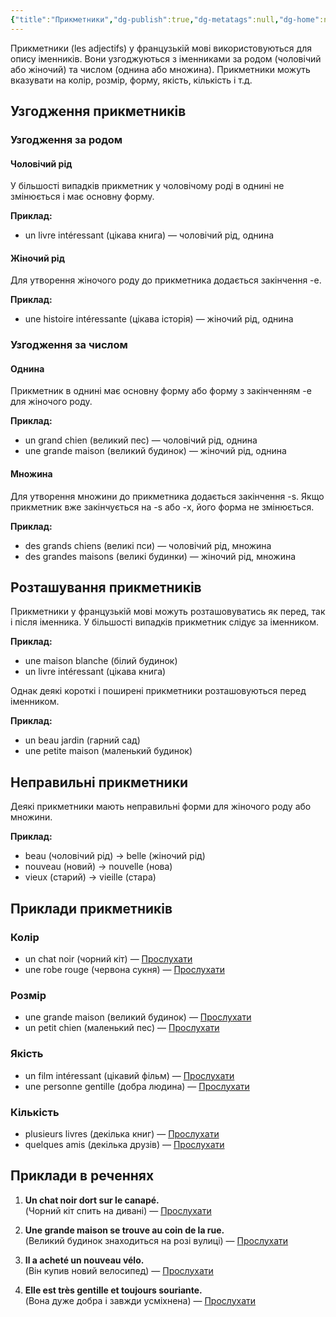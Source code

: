 ```yaml
---
{"title":"Прикметники","dg-publish":true,"dg-metatags":null,"dg-home":null,"permalink":"/prikmetniki/","dgPassFrontmatter":true,"noteIcon":""}
---
```



Прикметники (les adjectifs) у французькій мові використовуються для опису іменників. Вони узгоджуються з іменниками за родом (чоловічий або жіночий) та числом (однина або множина). Прикметники можуть вказувати на колір, розмір, форму, якість, кількість і т.д.

## Узгодження прикметників

### Узгодження за родом

#### Чоловічий рід
У більшості випадків прикметник у чоловічому роді в однині не змінюється і має основну форму.

**Приклад:**
- un livre intéressant (цікава книга) — чоловічий рід, однина

#### Жіночий рід
Для утворення жіночого роду до прикметника додається закінчення -e.

**Приклад:**
- une histoire intéressante (цікава історія) — жіночий рід, однина

### Узгодження за числом

#### Однина
Прикметник в однині має основну форму або форму з закінченням -e для жіночого роду.

**Приклад:**
- un grand chien (великий пес) — чоловічий рід, однина
- une grande maison (великий будинок) — жіночий рід, однина

#### Множина
Для утворення множини до прикметника додається закінчення -s. Якщо прикметник вже закінчується на -s або -x, його форма не змінюється.

**Приклад:**
- des grands chiens (великі пси) — чоловічий рід, множина
- des grandes maisons (великі будинки) — жіночий рід, множина

## Розташування прикметників

Прикметники у французькій мові можуть розташовуватись як перед, так і після іменника. У більшості випадків прикметник слідує за іменником.

**Приклад:**
- une maison blanche (білий будинок)
- un livre intéressant (цікава книга)

Однак деякі короткі і поширені прикметники розташовуються перед іменником.

**Приклад:**
- un beau jardin (гарний сад)
- une petite maison (маленький будинок)

## Неправильні прикметники

Деякі прикметники мають неправильні форми для жіночого роду або множини.

**Приклад:**
- beau (чоловічий рід) → belle (жіночий рід)
- nouveau (новий) → nouvelle (нова)
- vieux (старий) → vieille (стара)

## Приклади прикметників

### Колір
- un chat noir (чорний кіт) — [Прослухати](https://www.google.com/search?q=un+chat+noir+pronunciation)
- une robe rouge (червона сукня) — [Прослухати](https://www.google.com/search?q=une+robe+rouge+pronunciation)

### Розмір
- une grande maison (великий будинок) — [Прослухати](https://www.google.com/search?q=une+grande+maison+pronunciation)
- un petit chien (маленький пес) — [Прослухати](https://www.google.com/search?q=un+petit+chien+pronunciation)

### Якість
- un film intéressant (цікавий фільм) — [Прослухати](https://www.google.com/search?q=un+film+intéressant+pronunciation)
- une personne gentille (добра людина) — [Прослухати](https://www.google.com/search?q=une+personne+gentille+pronunciation)

### Кількість
- plusieurs livres (декілька книг) — [Прослухати](https://www.google.com/search?q=plusieurs+livres+pronunciation)
- quelques amis (декілька друзів) — [Прослухати](https://www.google.com/search?q=quelques+amis+pronunciation)

## Приклади в реченнях

1. **Un chat noir dort sur le canapé.**  
   (Чорний кіт спить на дивані) — [Прослухати](https://www.google.com/search?q=Un+chat+noir+dort+sur+le+canapé+pronunciation)

2. **Une grande maison se trouve au coin de la rue.**  
   (Великий будинок знаходиться на розі вулиці) — [Прослухати](https://www.google.com/search?q=Une+grande+maison+se+trouve+au+coin+de+la+rue+pronunciation)

3. **Il a acheté un nouveau vélo.**  
   (Він купив новий велосипед) — [Прослухати](https://www.google.com/search?q=Il+a+acheté+un+nouveau+vélo+pronunciation)

4. **Elle est très gentille et toujours souriante.**  
   (Вона дуже добра і завжди усміхнена) — [Прослухати](https://www.google.com/search?q=Elle+est+très+gentille+et+toujours+souriante+pronunciation)